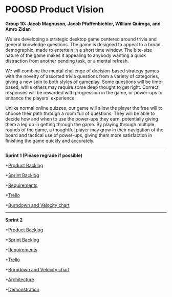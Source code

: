 
# POOSD Product Vision
**Group 10: Jacob Magnuson, Jacob Pfaffenbichler, William Quiroga, and Amro Zidan**

We are developing a strategic desktop game centered around trivia and general knowledge questions. The game is designed to appeal to a broad demographic; made to entertain in a short time window. The bite-size nature of the game makes it appealing to anybody wanting a quick distraction from another pending task, or a mental refresh.

We will combine the mental challenge of decision-based strategy games with the novelty of assorted trivia questions from a variety of categories, giving a new spin to both styles of gameplay. Some questions will be time-based, while others may require some deep thought to get right. Correct responses will be rewarded with progression in the game, or power-ups to enhance the players' experience.

Unlike normal online quizzes, our game will allow the player the free will to choose their path through a room full of questions. They will be able to decide how and when to use the power-ups they earn, potentially giving them a leg up in getting through the game. By playing through multiple rounds of the game, a thoughtful player may grow in their navigation of the board and tactical use of power-ups, giving them more satisfaction in finishing the game quickly and accurately.

------------------------------------------------------------------------------------------------

**Sprint 1 (Please regrade if possible)**

*[Product Backlog](https://github.com/bquiroga10/Group10/blob/master/artifacts/Product.md)

*[Sprint Backlog](https://github.com/bquiroga10/Group10/blob/master/artifacts/Sprint1.md)

*[Requirements](https://github.com/bquiroga10/Group10/blob/master/artifacts/Requirements.md)

*[Trello](https://trello.com/b/C5sP821a/group-10)

*[Burndown and Velocity chart](https://docs.google.com/spreadsheets/d/1c19jIiDAFveZubnuQdf-lcTjxe98yklTnnw0_VnYVbQ/edit?usp=sharing)

------------------------------------------------------------------------------------------------

**Sprint 2**

*[Product Backlog](https://github.com/bquiroga10/Group10/blob/master/artifacts/Product.md)

*[Sprint Backlog](https://github.com/bquiroga10/Group10/blob/master/artifacts/Sprint1.md)

*[Requirements](https://github.com/bquiroga10/Group10/blob/master/artifacts/Requirements.md)

*[Trello](https://trello.com/b/C5sP821a/group-10)

*[Burndown and Velocity chart](https://docs.google.com/spreadsheets/d/1c19jIiDAFveZubnuQdf-lcTjxe98yklTnnw0_VnYVbQ/edit?usp=sharing)

*[Architecture](https://github.com/bquiroga10/Group10/tree/master/artifacts/architecture)

*[Demonstration](https://www.youtube.com/watch?v=IKeQ9VYvKb4)


